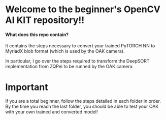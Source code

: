 # Welcome to the beginner's OpenCV AI KIT repository!!


#### What does this repo contain?

It contains the steps necessary to convert your trained PyTORCH NN to MyriadX blob format (which is used by the OAK camera). 

In particular, I go over the steps required to transform the DeepSORT implementation from ZQPei to be runned by the OAK camera.


# Important

If you are a total beginner, follow the steps detailed in each folder in order. By the time you reach the last folder, you should be able to test your OAK with your own trained and converted model!
